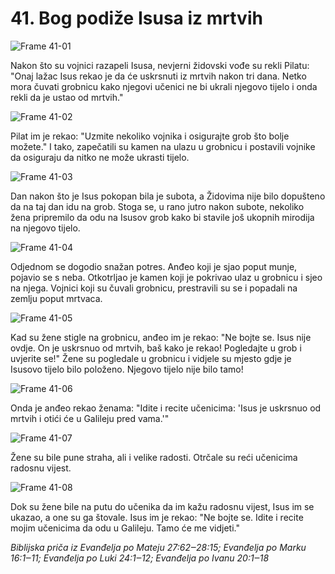 # 41. Bog podiže Isusa iz mrtvih

![Frame 41-01](https://cdn.door43.org/obs/jpg/360px/obs-en-41-01.jpg)

Nakon što su vojnici razapeli Isusa, nevjerni židovski vođe su rekli Pilatu: "Onaj lažac Isus rekao je da će uskrsnuti iz mrtvih nakon tri dana. Netko mora čuvati grobnicu kako njegovi učenici ne bi ukrali njegovo tijelo i onda rekli da je ustao od mrtvih."

![Frame 41-02](https://cdn.door43.org/obs/jpg/360px/obs-en-41-02.jpg)

Pilat im je rekao: "Uzmite nekoliko vojnika i osigurajte grob što bolje možete." I tako, zapečatili su kamen na ulazu u grobnicu i postavili vojnike da osiguraju da nitko ne može ukrasti tijelo.

![Frame 41-03](https://cdn.door43.org/obs/jpg/360px/obs-en-41-03.jpg)

Dan nakon što je Isus pokopan bila je subota, a Židovima nije bilo dopušteno da na taj dan idu na grob. Stoga se, u rano jutro nakon subote, nekoliko žena pripremilo da odu na Isusov grob kako bi stavile još ukopnih mirodija na njegovo tijelo.

![Frame 41-04](https://cdn.door43.org/obs/jpg/360px/obs-en-41-04.jpg)

Odjednom se dogodio snažan potres. Anđeo koji je sjao poput munje, pojavio se s neba. Otkotrljao je kamen koji je pokrivao ulaz u grobnicu i sjeo na njega. Vojnici koji su čuvali grobnicu, prestravili su se i popadali na zemlju poput mrtvaca.

![Frame 41-05](https://cdn.door43.org/obs/jpg/360px/obs-en-41-05.jpg)

Kad su žene stigle na grobnicu, anđeo im je rekao: "Ne bojte se. Isus nije ovdje. On je uskrsnuo od mrtvih, baš kako je rekao! Pogledajte u grob i uvjerite se!" Žene su pogledale u grobnicu i vidjele su mjesto gdje je Isusovo tijelo bilo položeno. Njegovo tijelo nije bilo tamo!

![Frame 41-06](https://cdn.door43.org/obs/jpg/360px/obs-en-41-06.jpg)

Onda je anđeo rekao ženama: "Idite i recite učenicima: 'Isus je uskrsnuo od mrtvih i otići će u Galileju pred vama.'"

![Frame 41-07](https://cdn.door43.org/obs/jpg/360px/obs-en-41-07.jpg)

Žene su bile pune straha, ali i velike radosti. Otrčale su reći učenicima radosnu vijest.

![Frame 41-08](https://cdn.door43.org/obs/jpg/360px/obs-en-41-08.jpg)

Dok su žene bile na putu do učenika da im kažu radosnu vijest, Isus im se ukazao, a one su ga štovale. Isus im je rekao: "Ne bojte se. Idite i recite mojim učenicima da odu u Galileju. Tamo će me vidjeti."

_Biblijska priča iz Evanđelja po Mateju 27:62‒28:15; Evanđelja po Marku 16:1‒11; Evanđelja po Luki 24:1‒12; Evanđelja po Ivanu 20:1‒18_
